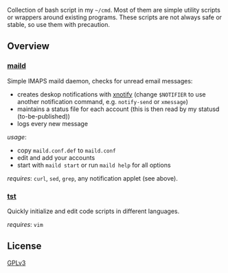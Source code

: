 
Collection of bash script in my `~/cmd`. Most of them are simple utility scripts or wrappers around existing programs. 
These scripts are not always safe or stable, so use them with precaution.

## Overview

### [maild](maild)

Simple IMAPS maild daemon, checks for unread email messages:
+ creates deskop notifications with [xnotify](https://github.com/vgratian/xnotify) (change `$NOTIFIER` to use another notification command, e.g. `notify-send` or `xmessage`)
+ maintains a status file for each account (this is then read by my statusd (to-be-published))
+ logs every new message

*usage*:
+ copy `maild.conf.def` to `maild.conf`
+ edit and add your accounts
+ start with `maild start` or run `maild help` for all options

*requires*: `curl`, `sed`, `grep`, any notification applet (see above).

### [tst](tst)

Quickly initialize and edit code scripts in different languages.

*requires*: `vim`


## License
[GPLv3](https://www.gnu.org/licenses/gpl-3.0.en.html)

